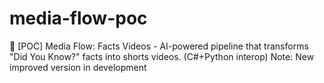 # media-flow-poc
🧪 [POC] Media Flow:  Facts Videos - AI-powered pipeline that transforms "Did You Know?" facts into shorts videos. (C#+Python interop) Note: New improved version in development
